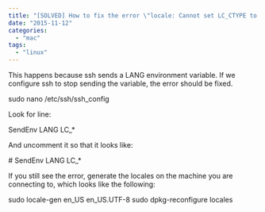 ```yaml
---
title: "[SOLVED] How to fix the error \"locale: Cannot set LC_CTYPE to default locale: No such file or directory\" when \"ssh\"ing from Mac OS X"
date: "2015-11-12"
categories: 
  - "mac"
tags: 
  - "linux"
---
```


This happens because ssh sends a LANG environment variable. If we configure ssh to stop sending the variable, the error should be fixed.

sudo nano /etc/ssh/ssh\_config

Look for line:

   SendEnv LANG LC\_\*

And uncomment it so that it looks like:

\#   SendEnv LANG LC\_\*

If you still see the error, generate the locales on the machine you are connecting to, which looks like the following:

sudo locale-gen en\_US en\_US.UTF-8
sudo dpkg-reconfigure locales
